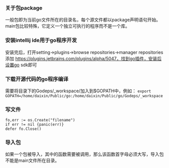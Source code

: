 ### 关于包package
一般包即为当前go文件所在的目录名，每个源文件都以package声明语句开始。main包比较特殊，它定义一个独立可执行的程序而不是一个库。

### 安装intellij ide用于go程序开发
安装完后，打开setting->plugins->browse repositories->manager repositories添加
https://plugins.jetbrains.com/plugins/alpha/5047，找到go插件，安装后设置go sdk即可

### 下载开源代码的go程序编译
需要将目录下的Godeps/_workspace/加入到$GOPATH中，例如：
`export GOPATH=/home/daixin/Public/go:/home/daixin/Public/go/Godeps/_workspace`

### 写文件
```
fo,err := os.Create("filename")
if err != nil {panic(err)}
defer fo.Close()
```

### 导入包
如果一个包被导入，其中的函数需要被调用，那么该函数首字母必须大写，导入包不能是main文件所在目录。
